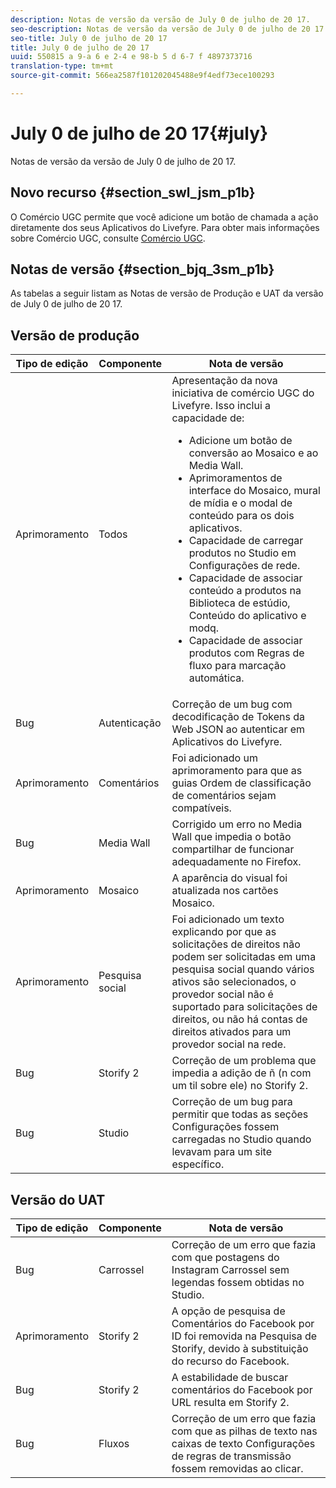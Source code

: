 ```yaml
---
description: Notas de versão da versão de July 0 de julho de 20 17.
seo-description: Notas de versão da versão de July 0 de julho de 20 17.
seo-title: July 0 de julho de 20 17
title: July 0 de julho de 20 17
uuid: 550815 a 9-a 6 e 2-4 e 98-b 5 d 6-7 f 4897373716
translation-type: tm+mt
source-git-commit: 566ea2587f101202045488e9f4edf73ece100293

---
```



# July 0 de julho de 20 17{#july}

Notas de versão da versão de July 0 de julho de 20 17.

## Novo recurso {#section_swl_jsm_p1b}

O Comércio UGC permite que você adicione um botão de chamada a ação diretamente dos seus Aplicativos do Livefyre. Para obter mais informações sobre Comércio UGC, consulte [Comércio UGC](../../../c-features-livefyre/c-ugc-commerce.md#c_ugc_commerce).

## Notas de versão {#section_bjq_3sm_p1b}

As tabelas a seguir listam as Notas de versão de Produção e UAT da versão de July 0 de julho de 20 17.

## Versão de produção

| Tipo de edição | Componente | Nota de versão |
|--- |--- |--- |
| Aprimoramento | Todos | Apresentação da nova iniciativa de comércio UGC do Livefyre. Isso inclui a capacidade de: <br><ul><li>Adicione um botão de conversão ao Mosaico e ao Media Wall. </li><li>Aprimoramentos de interface do Mosaico, mural de mídia e o modal de conteúdo para os dois aplicativos. </li><li>Capacidade de carregar produtos no Studio em Configurações de rede.</li><li> Capacidade de associar conteúdo a produtos na Biblioteca de estúdio, Conteúdo do aplicativo e modq.</li><li> Capacidade de associar produtos com Regras de fluxo para marcação automática.</li></ul> |
| Bug | Autenticação | Correção de um bug com decodificação de Tokens da Web JSON ao autenticar em Aplicativos do Livefyre. |
| Aprimoramento | Comentários | Foi adicionado um aprimoramento para que as guias Ordem de classificação de comentários sejam compatíveis. |
| Bug | Media Wall | Corrigido um erro no Media Wall que impedia o botão compartilhar de funcionar adequadamente no Firefox. |
| Aprimoramento | Mosaico | A aparência do visual foi atualizada nos cartões Mosaico. |
| Aprimoramento | Pesquisa social | Foi adicionado um texto explicando por que as solicitações de direitos não podem ser solicitadas em uma pesquisa social quando vários ativos são selecionados, o provedor social não é suportado para solicitações de direitos, ou não há contas de direitos ativados para um provedor social na rede. |
| Bug | Storify 2 | Correção de um problema que impedia a adição de ñ (n com um til sobre ele) no Storify 2. |
| Bug | Studio | Correção de um bug para permitir que todas as seções Configurações fossem carregadas no Studio quando levavam para um site específico. |


## Versão do UAT

| **Tipo de edição** | **Componente** | **Nota de versão** |
|---|---|---|
| Bug | Carrossel | Correção de um erro que fazia com que postagens do Instagram Carrossel sem legendas fossem obtidas no Studio. |
| Aprimoramento | Storify 2 | A opção de pesquisa de Comentários do Facebook por ID foi removida na Pesquisa de Storify, devido à substituição do recurso do Facebook. |
| Bug | Storify 2 | A estabilidade de buscar comentários do Facebook por URL resulta em Storify 2. |
| Bug | Fluxos | Correção de um erro que fazia com que as pilhas de texto nas caixas de texto Configurações de regras de transmissão fossem removidas ao clicar. |

